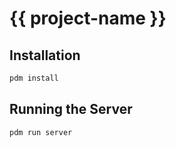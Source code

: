 # {{ project-name }}

## Installation

```bash
pdm install
```

## Running the Server
```bash
pdm run server
```